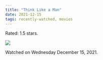 ```yaml
---
title: "Think Like a Man"
date: 2021-12-15
tags: recently-watched, movies
---
```

Rated: 1.5 stars.

 <p><img src="https://a.ltrbxd.com/resized/sm/upload/3q/i1/wf/hx/4tK8k1YbF58nEMW76bnm76jWpnZ-0-600-0-900-crop.jpg?v=770a6826b2"/></p> <p>Watched on Wednesday December 15, 2021.</p>
